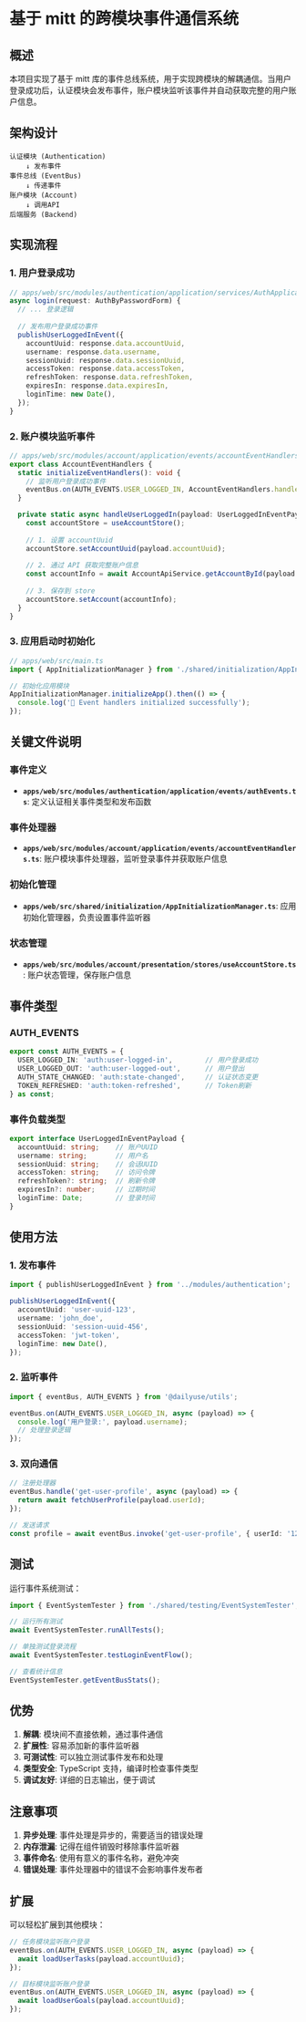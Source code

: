 # 基于 mitt 的跨模块事件通信系统

## 概述

本项目实现了基于 mitt 库的事件总线系统，用于实现跨模块的解耦通信。当用户登录成功后，认证模块会发布事件，账户模块监听该事件并自动获取完整的用户账户信息。

## 架构设计

```
认证模块 (Authentication)
    ↓ 发布事件
事件总线 (EventBus) 
    ↓ 传递事件
账户模块 (Account)
    ↓ 调用API
后端服务 (Backend)
```

## 实现流程

### 1. 用户登录成功
```typescript
// apps/web/src/modules/authentication/application/services/AuthApplicationService.ts
async login(request: AuthByPasswordForm) {
  // ... 登录逻辑
  
  // 发布用户登录成功事件
  publishUserLoggedInEvent({
    accountUuid: response.data.accountUuid,
    username: response.data.username,
    sessionUuid: response.data.sessionUuid,
    accessToken: response.data.accessToken,
    refreshToken: response.data.refreshToken,
    expiresIn: response.data.expiresIn,
    loginTime: new Date(),
  });
}
```

### 2. 账户模块监听事件
```typescript
// apps/web/src/modules/account/application/events/accountEventHandlers.ts
export class AccountEventHandlers {
  static initializeEventHandlers(): void {
    // 监听用户登录成功事件
    eventBus.on(AUTH_EVENTS.USER_LOGGED_IN, AccountEventHandlers.handleUserLoggedIn);
  }

  private static async handleUserLoggedIn(payload: UserLoggedInEventPayload): Promise<void> {
    const accountStore = useAccountStore();
    
    // 1. 设置 accountUuid
    accountStore.setAccountUuid(payload.accountUuid);
    
    // 2. 通过 API 获取完整账户信息
    const accountInfo = await AccountApiService.getAccountById(payload.accountUuid);
    
    // 3. 保存到 store
    accountStore.setAccount(accountInfo);
  }
}
```

### 3. 应用启动时初始化
```typescript
// apps/web/src/main.ts
import { AppInitializationManager } from './shared/initialization/AppInitializationManager';

// 初始化应用模块
AppInitializationManager.initializeApp().then(() => {
  console.log('🎯 Event handlers initialized successfully');
});
```

## 关键文件说明

### 事件定义
- **`apps/web/src/modules/authentication/application/events/authEvents.ts`**: 定义认证相关事件类型和发布函数

### 事件处理器
- **`apps/web/src/modules/account/application/events/accountEventHandlers.ts`**: 账户模块事件处理器，监听登录事件并获取账户信息

### 初始化管理
- **`apps/web/src/shared/initialization/AppInitializationManager.ts`**: 应用初始化管理器，负责设置事件监听器

### 状态管理
- **`apps/web/src/modules/account/presentation/stores/useAccountStore.ts`**: 账户状态管理，保存账户信息

## 事件类型

### AUTH_EVENTS
```typescript
export const AUTH_EVENTS = {
  USER_LOGGED_IN: 'auth:user-logged-in',        // 用户登录成功
  USER_LOGGED_OUT: 'auth:user-logged-out',      // 用户登出
  AUTH_STATE_CHANGED: 'auth:state-changed',     // 认证状态变更
  TOKEN_REFRESHED: 'auth:token-refreshed',      // Token刷新
} as const;
```

### 事件负载类型
```typescript
export interface UserLoggedInEventPayload {
  accountUuid: string;    // 账户UUID
  username: string;       // 用户名
  sessionUuid: string;    // 会话UUID
  accessToken: string;    // 访问令牌
  refreshToken?: string;  // 刷新令牌
  expiresIn?: number;     // 过期时间
  loginTime: Date;        // 登录时间
}
```

## 使用方法

### 1. 发布事件
```typescript
import { publishUserLoggedInEvent } from '../modules/authentication';

publishUserLoggedInEvent({
  accountUuid: 'user-uuid-123',
  username: 'john_doe',
  sessionUuid: 'session-uuid-456',
  accessToken: 'jwt-token',
  loginTime: new Date(),
});
```

### 2. 监听事件
```typescript
import { eventBus, AUTH_EVENTS } from '@dailyuse/utils';

eventBus.on(AUTH_EVENTS.USER_LOGGED_IN, async (payload) => {
  console.log('用户登录:', payload.username);
  // 处理登录逻辑
});
```

### 3. 双向通信
```typescript
// 注册处理器
eventBus.handle('get-user-profile', async (payload) => {
  return await fetchUserProfile(payload.userId);
});

// 发送请求
const profile = await eventBus.invoke('get-user-profile', { userId: '123' });
```

## 测试

运行事件系统测试：
```typescript
import { EventSystemTester } from './shared/testing/EventSystemTester';

// 运行所有测试
await EventSystemTester.runAllTests();

// 单独测试登录流程
await EventSystemTester.testLoginEventFlow();

// 查看统计信息
EventSystemTester.getEventBusStats();
```

## 优势

1. **解耦**: 模块间不直接依赖，通过事件通信
2. **扩展性**: 容易添加新的事件监听器
3. **可测试性**: 可以独立测试事件发布和处理
4. **类型安全**: TypeScript 支持，编译时检查事件类型
5. **调试友好**: 详细的日志输出，便于调试

## 注意事项

1. **异步处理**: 事件处理是异步的，需要适当的错误处理
2. **内存泄漏**: 记得在组件销毁时移除事件监听器
3. **事件命名**: 使用有意义的事件名称，避免冲突
4. **错误处理**: 事件处理器中的错误不会影响事件发布者

## 扩展

可以轻松扩展到其他模块：

```typescript
// 任务模块监听账户登录
eventBus.on(AUTH_EVENTS.USER_LOGGED_IN, async (payload) => {
  await loadUserTasks(payload.accountUuid);
});

// 目标模块监听账户登录
eventBus.on(AUTH_EVENTS.USER_LOGGED_IN, async (payload) => {
  await loadUserGoals(payload.accountUuid);
});
```
